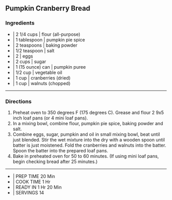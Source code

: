 ## Pumpkin Cranberry Bread

### Ingredients

* | 2 1/4 cups       | flour (all-purpose) 
* | 1 tablespoon     | pumpkin pie spice
* | 2 teaspoons      | baking powder
* | 1/2 teaspoon     | salt
* | 2                | eggs
* | 2 cups           | sugar
* | 1 (15 ounce) can | pumpkin puree
* | 1/2 cup          | vegetable oil
* | 1 cup            | cranberries (dried)
* | 1 cup            | walnuts (chopped)

---

### Directions

1. Preheat oven to 350 degrees F (175 degrees C). Grease and flour
2 9x5 inch loaf pans (or 4 mini loaf pans).
2. In a mixing bowl, combine flour, pumpkin pie spice, baking powder
and salt.
3. Combine eggs, sugar, pumpkin and oil in small mixing bowl, beat
until just blended. Stir the wet mixture into the dry with a wooden
spoon until batter is just moistened. Fold the cranberries and walnuts
into the batter. Spoon the batter into the prepared loaf pans.
4. Bake in preheated oven for 50 to 60 minutes. (If using mini loaf
pans, begin checking bread after 25 minutes.)

---

* | PREP TIME	20 Min
* | COOK TIME	1 Hr
* | READY IN	1 Hr 20 Min
* | SERVINGS	14
